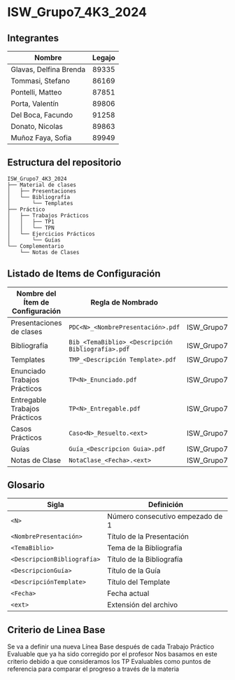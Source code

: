 # ISW_Grupo7_4K3_2024

## Integrantes 

| Nombre                   | Legajo               |
|------------------------- |----------------------|
| Glavas, Delfina Brenda   | 89335                |
| Tommasi, Stefano         | 86169                |
| Pontelli, Matteo         | 87851                |
| Porta, Valentín          | 89806                |
| Del Boca, Facundo        | 91258                |
| Donato, Nicolas          | 89863                |
| Muñoz Faya, Sofia        | 89949                |


## Estructura del repositorio
```
ISW_Grupo7_4K3_2024
├── Material de clases
│   ├── Presentaciones
│   └── Bibliografía
│       └── Templates
├── Práctico
│   ├── Trabajos Prácticos
│   │   ├── TP1
│   │   └── TPN
│   └── Ejercicios Prácticos
│       └── Guías
└── Complementario
    └── Notas de Clases
```
## Listado de Items de Configuración

| Nombre del Ítem de Configuración  | Regla de Nombrado                           | Ubicación Física                                                        |
|-----------------------------------|---------------------------------------------|--------------------------------------------------------------------------|
| Presentaciones de clases          | `PDC<N>_<NombrePresentación>.pdf`             | ISW_Grupo7_4K3_2024/MaterialDeClase/Presentaciones/                      |
| Bibliografía                      | `Bib_<TemaBiblio>_<Descripción Bibliografía>.pdf` | ISW_Grupo7_4K3_2024/MaterialDeClase/Bibliografía/                     |
| Templates                         | `TMP_<Descripción Template>.pdf`              | ISW_Grupo7_4K3_2024/MaterialDeClase/Templates/                           |
| Enunciado Trabajos Prácticos      | `TP<N>_Enunciado.pdf`                         | ISW_Grupo7_4K3_2024/Práctico/Trabajos Prácticos/TP<N>/                   |
| Entregable Trabajos Prácticos     | `TP<N>_Entregable.pdf`                        | ISW_Grupo7_4K3_2024/Práctico/Trabajos Prácticos/TP<N>/                   |
| Casos Prácticos                   | `Caso<N>_Resuelto.<ext>`                      | ISW_Grupo7_4K3_2024/Práctico/Casos Prácticos/                            |
| Guías                             | `Guía_<Descripcion Guia>.pdf`                 | ISW_Grupo7_4K3_2024/Práctico/Guías/                                      |
| Notas de Clase                    | `NotaClase_<Fecha>.<ext>`                     | ISW_Grupo7_4K3_2024/Complementario/Notas De Clase                        |


## Glosario

| Sigla                  | Definición                           |
|------------------------|--------------------------------------|
| `<N>`                  | Número consecutivo empezado de 1     |
| `<NombrePresentación>` | Título de la Presentación            |
| `<TemaBiblio>`         | Tema de la Bibliografía              |
| `<DescripcionBibliografía>` | Título de la Bibliografía       |
| `<DescripcionGuía>`    | Título de la Guía                    |
| `<DescripciónTemplate>`| Título del Template                  |
| `<Fecha>`              | Fecha actual                         |
| `<ext>`                | Extensión del archivo                |
## Criterio de Linea Base

Se va a definir una nueva Línea Base después de cada Trabajo Práctico Evaluable que ya ha sido corregido por el profesor
Nos basamos en este criterio debido a que consideramos los TP Evaluables como puntos de referencia para comparar el progreso a través de la materia

